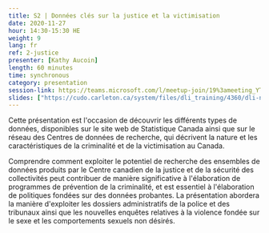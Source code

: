 ```yaml
---
title: S2 | Données clés sur la justice et la victimisation
date: 2020-11-27
hour: 14:30-15:30 HE
weight: 9
lang: fr
ref: 2-justice
presenter: [Kathy Aucoin]
length: 60 minutes
time: synchronous
category: presentation
session-link: https://teams.microsoft.com/l/meetup-join/19%3ameeting_YTllMWFiOGUtZDM4Yi00ODQyLTg4ZjAtYzFiMzdlMzNjNmVj%40thread.v2/0?context=%7b%22Tid%22%3a%22258f1f99-ee3d-42c7-bfc5-7af1b2343e02%22%2c%22Oid%22%3a%22453f2523-0463-455c-94fd-041235866d35%22%7d
slides: ["https://cudo.carleton.ca/system/files/dli_training/4360/dli-novjustice-filesenglish.ppt", "https://cudo.carleton.ca/system/files/dli_training/4360/ressources-de-données-en-ligne-du-ccsj-2019.docx"]
---
```


Cette présentation est l'occasion de découvrir les différents types de données, disponibles sur le site web de Statistique Canada ainsi que sur le réseau des Centres de données de recherche, qui décrivent la nature et les caractéristiques de la criminalité et de la victimisation au Canada. <!--more-->

Comprendre comment exploiter le potentiel de recherche des ensembles de données produits par le Centre canadien de la justice et de la sécurité des collectivités peut contribuer de manière significative à l'élaboration de programmes de prévention de la criminalité, et est essentiel à l'élaboration de politiques fondées sur des données probantes. La présentation abordera la manière d'exploiter les dossiers administratifs de la police et des tribunaux ainsi que les nouvelles enquêtes relatives à la violence fondée sur le sexe et les comportements sexuels non désirés.
